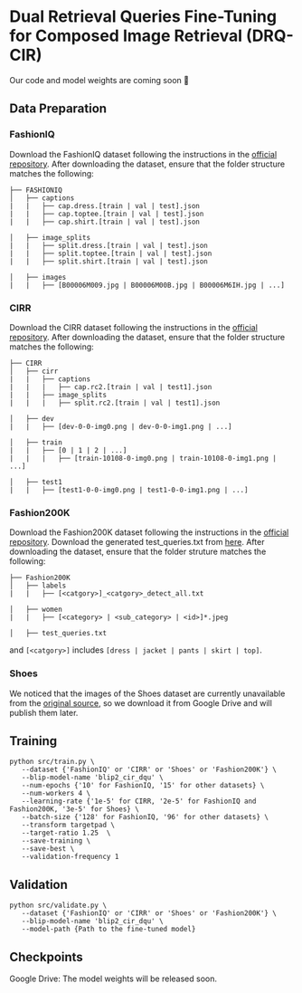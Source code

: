 # Dual Retrieval Queries Fine-Tuning for Composed Image Retrieval (DRQ-CIR)
Our code and model weights are coming soon 🚀

## Data Preparation
### FashionIQ
Download the FashionIQ dataset following the instructions in the [official repository](https://github.com/XiaoxiaoGuo/fashion-iq). After downloading the dataset, ensure that the folder structure matches the following:
```
├── FASHIONIQ
│   ├── captions
|   |   ├── cap.dress.[train | val | test].json
|   |   ├── cap.toptee.[train | val | test].json
|   |   ├── cap.shirt.[train | val | test].json

│   ├── image_splits
|   |   ├── split.dress.[train | val | test].json
|   |   ├── split.toptee.[train | val | test].json
|   |   ├── split.shirt.[train | val | test].json

│   ├── images
|   |   ├── [B00006M009.jpg | B00006M00B.jpg | B00006M6IH.jpg | ...]
```
### CIRR
Download the CIRR dataset following the instructions in the [official repository](https://github.com/Cuberick-Orion/CIRR). After downloading the dataset, ensure that the folder structure matches the following:
```
├── CIRR
│   ├── cirr
|   |   ├── captions
|   |   |   ├── cap.rc2.[train | val | test1].json
|   |   ├── image_splits
|   |   |   ├── split.rc2.[train | val | test1].json

│   ├── dev
|   |   ├── [dev-0-0-img0.png | dev-0-0-img1.png | ...]

│   ├── train
|   |   ├── [0 | 1 | 2 | ...]
|   |   |   ├── [train-10108-0-img0.png | train-10108-0-img1.png | ...]

│   ├── test1
|   |   ├── [test1-0-0-img0.png | test1-0-0-img1.png | ...]
```
### Fashion200K
Download the Fashion200K dataset following the instructions in the [official repository](https://github.com/xthan/fashion-200k). Download the generated test_queries.txt from [here](https://storage.googleapis.com/image_retrieval_css/test_queries.txt). After downloading the dataset, ensure that the folder struture matches the following:
```
├── Fashion200K
│   ├── labels
|   |   ├── [<catgory>]_<catgory>_detect_all.txt

│   ├── women
|   |   ├── [<category> | <sub_category> | <id>]*.jpeg

│   ├── test_queries.txt
```
and `[<catgory>]` includes `[dress | jacket | pants | skirt | top]`.
### Shoes
We noticed that the images of the Shoes dataset are currently unavailable from the [original source](https://github.com/XiaoxiaoGuo/fashion-retrieval/tree/master/dataset), so we download it from Google Drive and will publish them later.

## Training
```
python src/train.py \
   --dataset {'FashionIQ' or 'CIRR' or 'Shoes' or 'Fashion200K'} \
   --blip-model-name 'blip2_cir_dqu' \
   --num-epochs {'10' for FashionIQ, '15' for other datasets} \
   --num-workers 4 \
   --learning-rate {'1e-5' for CIRR, '2e-5' for FashionIQ and Fashion200K, '3e-5' for Shoes} \
   --batch-size {'128' for FashionIQ, '96' for other datasets} \
   --transform targetpad \
   --target-ratio 1.25  \
   --save-training \
   --save-best \
   --validation-frequency 1 
```

## Validation
```
python src/validate.py \
   --dataset {'FashionIQ' or 'CIRR' or 'Shoes' or 'Fashion200K'} \
   --blip-model-name 'blip2_cir_dqu' \
   --model-path {Path to the fine-tuned model} 
```

## Checkpoints
Google Drive: The model weights will be released soon.

